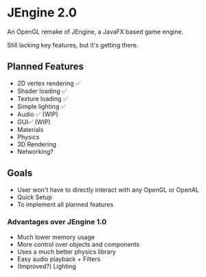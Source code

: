 # JEngine 2.0
An OpenGL remake of JEngine, a JavaFX based game engine.

Still lacking key features, but it's getting there. 

## Planned Features
- 2D vertex rendering ✅
- Shader loading ✅
- Texture loading ✅
- Simple lighting ✅
- Audio ✅ (WIP)
- GUI✅ (WIP)
- Materials
- Physics
- 3D Rendering
- Networking?

## Goals
- User won't have to directly interact with any OpenGL or OpenAL
- Quick Setup
- To implement all planned features

### Advantages over JEngine 1.0
- Much lower memory usage
- More control over objects and components
- Uses a much better physics library
- Easy audio playback + Filters
- (Improved?) Lighting
